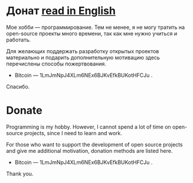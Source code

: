 # Донат [read in English](#Donate)
Мое хобби &mdash; программирование. Тем не менее, я не могу тратить на open-source проекты много времени, так как мне нужно учиться и работать.

Для желающих поддержать разработку открытых проектов материально и подарить дополнительную мотивацию здесь перечислены способы пожертвования.

* Bitcoin &mdash; 1LmJmNpJ4XLm6NEx6BJKvEfkBUKotHFCJu .

Спасибо.

# Donate
Programming is my hobby. However, I cannot spend a lot of time on open-source projects, since I need to learn and work.

For those who want to support the development of open source projects and give me additional motivation, donation methods are listed here.

* Bitcoin &mdash; 1LmJmNpJ4XLm6NEx6BJKvEfkBUKotHFCJu .

Thank you.
